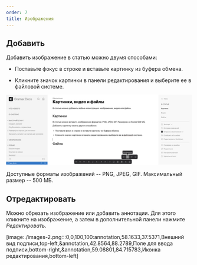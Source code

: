 ```yaml
---
order: 7
title: Изображения
---
```


## Добавить

Добавить изображение в статью можно двумя способами:

-  Поставьте фокус в строке и вставьте картинку из буфера обмена.

-  Кликните значок картинки в панели редактирования и выберите ее в файловой системе.

![](./images.png)

Доступные форматы изображений -- PNG, JPEG, GIF. Максимальный размер -- 500 МБ.

## Отредактировать

Можно обрезать изображение или добавить аннотации. Для этого кликните на изображение, а затем в дополнительной панели нажмите *Редактировать*.

[image:./images-2.png:::0,0,100,100:annotation,58.1633,37.5371,Внешний вид подписи,top-left,&annotation,42.8564,88.2789,Поле для ввода подписи,bottom-right,&annotation,59.08801,84.715783,Иконка редактирования,bottom-left]